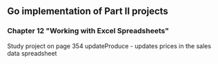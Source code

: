 ## Go implementation of Part II projects
### Chapter 12 "Working with Excel Spreadsheets"
Study project on page 354
updateProduce - updates prices in the sales data spreadsheet
